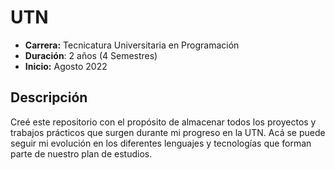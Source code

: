 # UTN
- **Carrera:** Tecnicatura Universitaria en Programación
- **Duración**: 2 años (4 Semestres)
- **Inicio:** Agosto 2022

## Descripción
Creé este repositorio con el propósito de almacenar todos los proyectos y trabajos prácticos que surgen durante mi progreso en la UTN. Acá se puede seguir mi evolución en los diferentes lenguajes y tecnologías que forman parte de nuestro plan de estudios.
